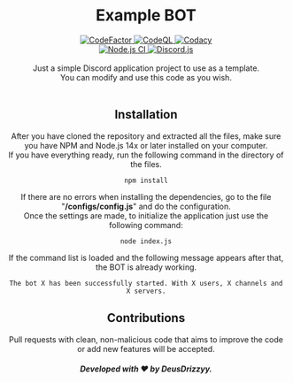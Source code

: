 <div align="center">
   <h1>Example BOT</h1>
   <a href="https://www.codefactor.io/repository/github/deusdrizzyy/example-bot">
      <img title="CodeFactor" alt="CodeFactor" src="https://www.codefactor.io/repository/github/deusdrizzyy/example-bot/badge" />
   </a>
   <a href="https://github.com/DeusDrizzyy/Example-BOT/actions/workflows/codeql-analysis.yml">
      <img title="CodeQL" alt="CodeQL" src="https://github.com/DeusDrizzyy/Example-BOT/actions/workflows/codeql-analysis.yml/badge.svg" />
   </a>
   <a href="https://www.codacy.com/gh/DeusDrizzyy/Example-BOT/dashboard?utm_source=github.com&amp;utm_medium=referral&amp;utm_content=DeusDrizzyy/Example-BOT&amp;utm_campaign=Badge_Grade">
      <img title="Codacy" alt="Codacy" src="https://app.codacy.com/project/badge/Grade/7a3b7d7cd69749c0b424bbe98041794e" />
   </a>
   <br/>
   <a href="https://github.com/DeusDrizzyy/Example-BOT/actions/workflows/node.js.yml">
      <img title="Node.js CI" alt="Node.js CI" src="https://github.com/DeusDrizzyy/Example-BOT/actions/workflows/node.js.yml/badge.svg" />
   </a>
   <a href="https://www.npmjs.com/package/discord.js/v/12.5.3">
      <img title="Discord.js Version" alt="Discord.js" src="https://img.shields.io/github/package-json/dependency-version/DeusDrizzyy/Example-BOT/discord.js">
   </a>
   <br/>
   <br/>Just a simple Discord application project to use as a template.
   <br/>You can modify and use this code as you wish.
   <br/>
   <br/>
   <h2>Installation</h2>
   <p>After you have cloned the repository and extracted all the files, make sure you have NPM and Node.js 14x or later installed on your computer.
      <br/>If you have everything ready, run the following command in the directory of the files.
   </p><pre><code>npm install</code></pre>
   <p>If there are no errors when installing the dependencies, go to the file "<b>/configs/config.js</b>" and do the configuration.
      <br/>Once the settings are made, to initialize the application just use the following command:</p>
   <pre><code>node index.js</code></pre>
   <p>If the command list is loaded and the following message appears after that, the BOT is already working.</p>
   <pre><code>The bot X has been successfully started. With X users, X channels and X servers.</code></pre>
   <h2>Contributions</h2>
   <p>Pull requests with clean, non-malicious code that aims to improve the code or add new features will be accepted.</p>
   <h5>Developed with ❤ by DeusDrizzyy.</h5>
</div>
